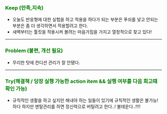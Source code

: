 ### <span style="color: green">Keep (만족,지속)<span>

- 오늘도 반응형에 대한 실험을 하고 적용을 하다가 되는 부분은 푸쉬를 넣고 안되는 부분은 좀 더 생각하면서 적용할려고 한다.
- 새벽부터는 툴킷을 적용시켜 볼려는 마음가짐을 가지고 열정적으로 찾고 있다!

<hr>

### <span style="color: green">Problem (불편, 개선 필요)<span>

- 무리한 탓에 컨디션 관리가 잘 안됐다.

<hr>

### <span style="color: green">Try(해결책 / 당장 실행 가능한 action item && 실행 여부를 다음 회고때 확인 가능)<span>

- 규칙적인 생활을 하고 싶지만 해내야 하는 일들이 있기에 규칙적인 생활은 불가능!하다 하지만 멘탈관리를 하면 정신력으로 버틸려고 한다..! 불태운다..!!!!
